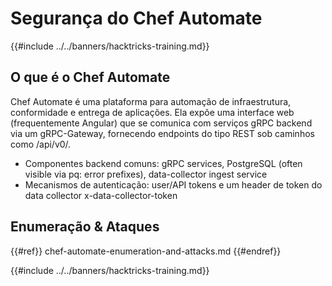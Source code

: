 # Segurança do Chef Automate

{{#include ../../banners/hacktricks-training.md}}

## O que é o Chef Automate

Chef Automate é uma plataforma para automação de infraestrutura, conformidade e entrega de aplicações. Ela expõe uma interface web (frequentemente Angular) que se comunica com serviços gRPC backend via um gRPC-Gateway, fornecendo endpoints do tipo REST sob caminhos como /api/v0/.

- Componentes backend comuns: gRPC services, PostgreSQL (often visible via pq: error prefixes), data-collector ingest service
- Mecanismos de autenticação: user/API tokens e um header de token do data collector x-data-collector-token

## Enumeração & Ataques

{{#ref}}
chef-automate-enumeration-and-attacks.md
{{#endref}}

{{#include ../../banners/hacktricks-training.md}}
